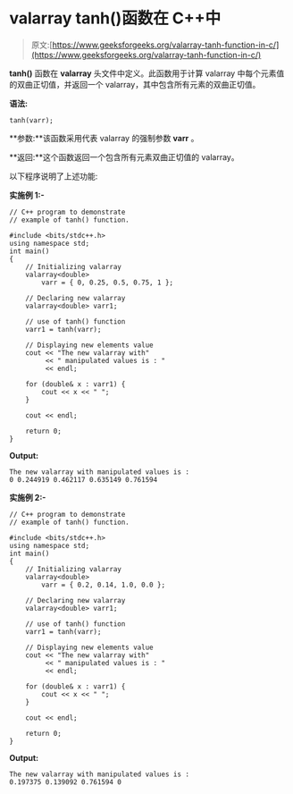 # valarray tanh()函数在 C++中

> 原文:[https://www.geeksforgeeks.org/valarray-tanh-function-in-c/](https://www.geeksforgeeks.org/valarray-tanh-function-in-c/)

**tanh()** 函数在 **valarray** 头文件中定义。此函数用于计算 valarray 中每个元素值的双曲正切值，并返回一个 valarray，其中包含所有元素的双曲正切值。

**语法:**

```
tanh(varr);

```

**参数:**该函数采用代表 valarray 的强制参数 **varr** 。

**返回:**这个函数返回一个包含所有元素双曲正切值的 valarray。

以下程序说明了上述功能:

**实施例 1:-**

```
// C++ program to demonstrate
// example of tanh() function.

#include <bits/stdc++.h>
using namespace std;
int main()
{
    // Initializing valarray
    valarray<double>
        varr = { 0, 0.25, 0.5, 0.75, 1 };

    // Declaring new valarray
    valarray<double> varr1;

    // use of tanh() function
    varr1 = tanh(varr);

    // Displaying new elements value
    cout << "The new valarray with"
         << " manipulated values is : "
         << endl;

    for (double& x : varr1) {
        cout << x << " ";
    }

    cout << endl;

    return 0;
}
```

**Output:**

```
The new valarray with manipulated values is : 
0 0.244919 0.462117 0.635149 0.761594

```

**实施例 2:-**

```
// C++ program to demonstrate
// example of tanh() function.

#include <bits/stdc++.h>
using namespace std;
int main()
{
    // Initializing valarray
    valarray<double>
        varr = { 0.2, 0.14, 1.0, 0.0 };

    // Declaring new valarray
    valarray<double> varr1;

    // use of tanh() function
    varr1 = tanh(varr);

    // Displaying new elements value
    cout << "The new valarray with"
         << " manipulated values is : "
         << endl;

    for (double& x : varr1) {
        cout << x << " ";
    }

    cout << endl;

    return 0;
}
```

**Output:**

```
The new valarray with manipulated values is : 
0.197375 0.139092 0.761594 0

```